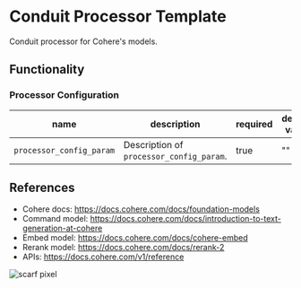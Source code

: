 # Conduit Processor Template

Conduit processor for Cohere's models.

## Functionality

### Processor Configuration

| name                     | description                              | required | default value |
|--------------------------|------------------------------------------|----------|---------------|
| `processor_config_param` | Description of `processor_config_param`. | true     | ""            |


## References

* Cohere docs: https://docs.cohere.com/docs/foundation-models
* Command model: https://docs.cohere.com/docs/introduction-to-text-generation-at-cohere
* Embed model: https://docs.cohere.com/docs/cohere-embed
* Rerank model: https://docs.cohere.com/docs/rerank-2
* APIs: https://docs.cohere.com/v1/reference


![scarf pixel](https://static.scarf.sh/a.png?x-pxid=)
